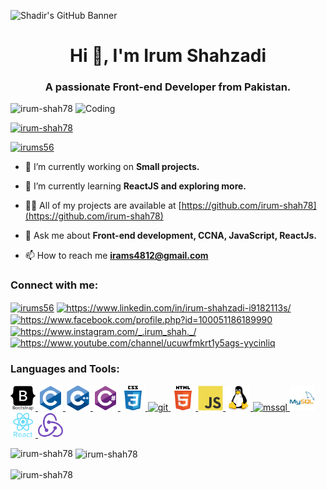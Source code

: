 ![Shadir's GitHub Banner](https://media.licdn.com/dms/image/D5616AQGgVHn6fZeFFQ/profile-displaybackgroundimage-shrink_350_1400/0/1673892485014?e=1684368000&v=beta&t=A3vj-aw2ySqPh3QaTaCXIAx77Bicww4-JYhihj8f7Pc)
<h1 align="center">Hi 👋, I'm Irum Shahzadi</h1>
<h3 align="center">A passionate Front-end Developer from Pakistan.</h3>
<img align="right" alt="Coding" width="400" src="https://cdn.dribbble.com/users/1668950/screenshots/3863114/rodoshi.giff">

<p align="left"> <img src="https://komarev.com/ghpvc/?username=irum-shah78&label=Profile%20views&color=0e75b6&style=flat" alt="irum-shah78" /> </p>

<p align="left"> <a href="https://github.com/ryo-ma/github-profile-trophy"><img src="https://github-profile-trophy.vercel.app/?username=irum-shah78" alt="irum-shah78" /></a> </p>

<p align="left"> <a href="https://twitter.com/irums56" target="blank"><img src="https://img.shields.io/twitter/follow/irums56?logo=twitter&style=for-the-badge" alt="irums56" /></a> </p>

- 🔭 I’m currently working on **Small projects.**

- 🌱 I’m currently learning **ReactJS and exploring more.**

- 👨‍💻 All of my projects are available at [https://github.com/irum-shah78](https://github.com/irum-shah78)

- 💬 Ask me about **Front-end development, CCNA, JavaScript, ReactJs.**

- 📫 How to reach me **irams4812@gmail.com**

<h3 align="left">Connect with me:</h3>
<p align="left">
<a href="https://twitter.com/irums56" target="blank"><img align="center" src="https://raw.githubusercontent.com/rahuldkjain/github-profile-readme-generator/master/src/images/icons/Social/twitter.svg" alt="irums56" height="30" width="40" /></a>
<a href="https://linkedin.com/in/https://www.linkedin.com/in/irum-shahzadi-i9182113s/" target="blank"><img align="center" src="https://raw.githubusercontent.com/rahuldkjain/github-profile-readme-generator/master/src/images/icons/Social/linked-in-alt.svg" alt="https://www.linkedin.com/in/irum-shahzadi-i9182113s/" height="30" width="40" /></a>
<a href="https://fb.com/https://www.facebook.com/profile.php?id=100051186189990" target="blank"><img align="center" src="https://raw.githubusercontent.com/rahuldkjain/github-profile-readme-generator/master/src/images/icons/Social/facebook.svg" alt="https://www.facebook.com/profile.php?id=100051186189990" height="30" width="40" /></a>
<a href="https://instagram.com/https://www.instagram.com/_.irum_shah._/" target="blank"><img align="center" src="https://raw.githubusercontent.com/rahuldkjain/github-profile-readme-generator/master/src/images/icons/Social/instagram.svg" alt="https://www.instagram.com/_.irum_shah._/" height="30" width="40" /></a>
<a href="https://www.youtube.com/c/https://www.youtube.com/channel/ucuwfmkrt1y5ags-yycinliq" target="blank"><img align="center" src="https://raw.githubusercontent.com/rahuldkjain/github-profile-readme-generator/master/src/images/icons/Social/youtube.svg" alt="https://www.youtube.com/channel/ucuwfmkrt1y5ags-yycinliq" height="30" width="40" /></a>
</p>

<h3 align="left">Languages and Tools:</h3>
<p align="left"> <a href="https://getbootstrap.com" target="_blank" rel="noreferrer"> <img src="https://raw.githubusercontent.com/devicons/devicon/master/icons/bootstrap/bootstrap-plain-wordmark.svg" alt="bootstrap" width="40" height="40"/> </a> <a href="https://www.cprogramming.com/" target="_blank" rel="noreferrer"> <img src="https://raw.githubusercontent.com/devicons/devicon/master/icons/c/c-original.svg" alt="c" width="40" height="40"/> </a> <a href="https://www.w3schools.com/cpp/" target="_blank" rel="noreferrer"> <img src="https://raw.githubusercontent.com/devicons/devicon/master/icons/cplusplus/cplusplus-original.svg" alt="cplusplus" width="40" height="40"/> </a> <a href="https://www.w3schools.com/cs/" target="_blank" rel="noreferrer"> <img src="https://raw.githubusercontent.com/devicons/devicon/master/icons/csharp/csharp-original.svg" alt="csharp" width="40" height="40"/> </a> <a href="https://www.w3schools.com/css/" target="_blank" rel="noreferrer"> <img src="https://raw.githubusercontent.com/devicons/devicon/master/icons/css3/css3-original-wordmark.svg" alt="css3" width="40" height="40"/> </a> <a href="https://git-scm.com/" target="_blank" rel="noreferrer"> <img src="https://www.vectorlogo.zone/logos/git-scm/git-scm-icon.svg" alt="git" width="40" height="40"/> </a> <a href="https://www.w3.org/html/" target="_blank" rel="noreferrer"> <img src="https://raw.githubusercontent.com/devicons/devicon/master/icons/html5/html5-original-wordmark.svg" alt="html5" width="40" height="40"/> </a> <a href="https://developer.mozilla.org/en-US/docs/Web/JavaScript" target="_blank" rel="noreferrer"> <img src="https://raw.githubusercontent.com/devicons/devicon/master/icons/javascript/javascript-original.svg" alt="javascript" width="40" height="40"/> </a> <a href="https://www.linux.org/" target="_blank" rel="noreferrer"> <img src="https://raw.githubusercontent.com/devicons/devicon/master/icons/linux/linux-original.svg" alt="linux" width="40" height="40"/> </a> <a href="https://www.microsoft.com/en-us/sql-server" target="_blank" rel="noreferrer"> <img src="https://www.svgrepo.com/show/303229/microsoft-sql-server-logo.svg" alt="mssql" width="40" height="40"/> </a> <a href="https://www.mysql.com/" target="_blank" rel="noreferrer"> <img src="https://raw.githubusercontent.com/devicons/devicon/master/icons/mysql/mysql-original-wordmark.svg" alt="mysql" width="40" height="40"/> </a> <a href="https://reactjs.org/" target="_blank" rel="noreferrer"> <img src="https://raw.githubusercontent.com/devicons/devicon/master/icons/react/react-original-wordmark.svg" alt="react" width="40" height="40"/> </a> <a href="https://redux.js.org" target="_blank" rel="noreferrer"> <img src="https://raw.githubusercontent.com/devicons/devicon/master/icons/redux/redux-original.svg" alt="redux" width="40" height="40"/> </a> </p>

<p><img align="left" src="https://github-readme-stats.vercel.app/api/top-langs?username=irum-shah78&show_icons=true&locale=en&layout=compact" alt="irum-shah78" /></p>

<p>&nbsp;<img align="center" src="https://github-readme-stats.vercel.app/api?username=irum-shah78&show_icons=true&locale=en" alt="irum-shah78" /></p>

<p><img align="center" src="https://github-readme-streak-stats.herokuapp.com/?user=irum-shah78&" alt="irum-shah78" /></p>
